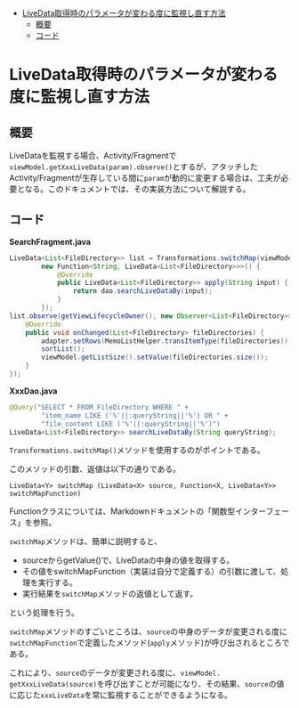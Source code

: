 <!-- TOC depthFrom:1 depthTo:6 withLinks:1 updateOnSave:1 orderedList:0 -->

- [LiveData取得時のパラメータが変わる度に監視し直す方法](#livedata取得時のハラメータか変わる度に監視し直す方法)
	- [概要](#概要)
	- [コード](#コード)

<!-- /TOC -->


# LiveData取得時のパラメータが変わる度に監視し直す方法

## 概要

LiveDataを監視する場合、Activity/Fragmentで`viewModel.getXxxLiveData(param).observe()`とするが、アタッチしたActivity/Fragmentが生存している間に`param`が動的に変更する場合は、工夫が必要となる。このドキュメントでは、その実装方法について解説する。


## コード

**SearchFragment.java**

```Java
LiveData<List<FileDirectory>> list = Transformations.switchMap(viewModel.getSearchKeyWord(),
        new Function<String, LiveData<List<FileDirectory>>>() {
            @Override
            public LiveData<List<FileDirectory>> apply(String input) {
                return dao.searchLiveDataBy(input);
            }
        });
list.observe(getViewLifecycleOwner(), new Observer<List<FileDirectory>>() {
    @Override
    public void onChanged(List<FileDirectory> fileDirectories) {
        adapter.setRows(MemoListHelper.transItemType(fileDirectories));
        sortList();
        viewModel.getListSize().setValue(fileDirectories.size());
    }
});
```


**XxxDao.java**

```Java
@Query("SELECT * FROM FileDirectory WHERE " +
        "item_name LIKE ('%'||:queryString||'%') OR " +
        "file_content LIKE ('%'||:queryString||'%')")
LiveData<List<FileDirectory>> searchLiveDataBy(String queryString);
```


`Transformations.switchMap()`メソッドを使用するのがポイントである。

このメソッドの引数、返値は以下の通りである。

`LiveData<Y> switchMap (LiveData<X> source,
                Function<X, LiveData<Y>> switchMapFunction)`

Functionクラスについては、Markdownドキュメントの「関数型インターフェース」を参照。

`switchMap`メソッドは、簡単に説明すると、

- sourceからgetValue()で、LiveDataの中身の値を取得する。
- その値をswitchMapFunction（実装は自分で定義する）の引数に渡して、処理を実行する。
- 実行結果を`switchMap`メソッドの返値として返す。

という処理を行う。

`switchMap`メソッドのすごいところは、`source`の中身のデータが変更される度に`switchMapFunction`で定義したメソッド(`apply`メソッド)が呼び出されるところである。

これにより、`source`のデータが変更される度に、`viewModel.
getXxxLiveData(source)`を呼び出すことが可能になり、その結果、`source`の値に応じた`xxxLiveData`を常に監視することができるようになる。



